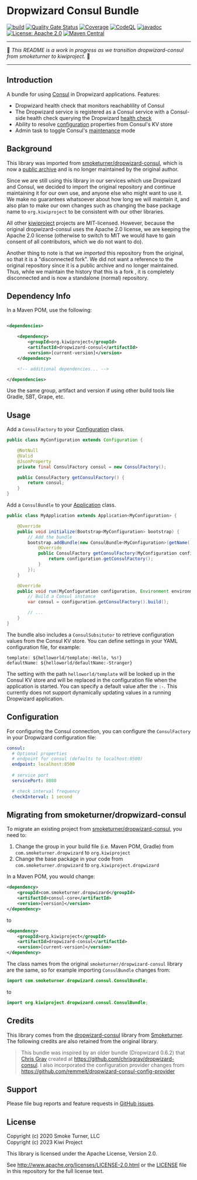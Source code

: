 Dropwizard Consul Bundle
========================

[![build](https://github.com/kiwiproject/dropwizard-consul/actions/workflows/build.yml/badge.svg)](https://github.com/kiwiproject/dropwizard-consul/actions/workflows/build.yml)
[![Quality Gate Status](https://sonarcloud.io/api/project_badges/measure?project=kiwiproject_dropwizard-consul&metric=alert_status)](https://sonarcloud.io/summary/new_code?id=kiwiproject_dropwizard-consul)
[![Coverage](https://sonarcloud.io/api/project_badges/measure?project=kiwiproject_dropwizard-consul&metric=coverage)](https://sonarcloud.io/summary/new_code?id=kiwiproject_dropwizard-consul)
[![CodeQL](https://github.com/kiwiproject/dropwizard-consul/actions/workflows/codeql.yml/badge.svg)](https://github.com/kiwiproject/dropwizard-consul/actions/workflows/codeql.yml)
[![javadoc](https://javadoc.io/badge2/org.kiwiproject/dropwizard-consul/javadoc.svg)](https://javadoc.io/doc/org.kiwiproject/dropwizard-consul)
[![License: Apache 2.0](https://img.shields.io/badge/License-Apache--2.0-blue.svg)](https://opensource.org/licenses/Apache-2.0)
[![Maven Central](https://img.shields.io/maven-central/v/org.kiwiproject/dropwizard-consul)](https://central.sonatype.com/artifact/org.kiwiproject/dropwizard-consul/)

---

🥝 _This README is a work in progress as we transition dropwizard-consul from smoketurner to kiwiproject._ 🥝

---

Introduction
------------

A bundle for using [Consul](https://consul.io) in Dropwizard applications. Features:

* Dropwizard health check that monitors reachablility of Consul
* The Dropwizard service is registered as a Consul service with a Consul-side health check querying the
  Dropwizard [health check](https://www.dropwizard.io/en/latest/manual/core.html#health-checks)
* Ability to resolve [configuration](https://www.dropwizard.io/en/latest/manual/core.html#configuration) properties from
  Consul's KV store
* Admin task to toggle Consul's [maintenance](https://www.consul.io/api/agent.html#enable-maintenance-mode) mode

Background
----------

This library was imported from [smoketurner/dropwizard-consul](https://github.com/smoketurner/dropwizard-consul), which
is now a [public archive](https://docs.github.com/en/repositories/archiving-a-github-repository/archiving-repositories)
and is no longer maintained by the original author.

Since we are still using this library in our services which use Dropwizard and Consul, we decided to import the original
repository and continue maintaining it for our own use, and anyone else who might want to use it. We make no guarantees
whatsoever about how long we will maintain it, and also plan to make our own changes such as changing the base package
name to `org.kiwiproject` to be consistent with our other libraries.

All other [kiwiproject](https://github.com/kiwiproject/) projects are MIT-licensed. However, because the original
dropwizard-consul uses the Apache 2.0 license, we are keeping the Apache 2.0 license (otherwise to switch to MIT we
would
have to gain consent of all contributors, which we do not want to do).

Another thing to note is that we _imported_ this repository from the original, so that it is a "disconnected fork". We
did not want a reference to the original repository since it is a public archive and no longer maintained. Thus, while
we maintain the history that this is a fork , it is completely disconnected and is now a standalone (normal) repository.

Dependency Info
---------------

In a Maven POM, use the following:

```xml

<dependencies>

    <dependency>
        <groupId>org.kiwiproject</groupId>
        <artifactId>dropwizard-consul</artifactId>
        <version>[current-version]</version>
    </dependency>

    <!-- additional dependencies... -->

</dependencies>
```

Use the same group, artifact and version if using other build tools like Gradle, SBT, Grape, etc.

Usage
-----
Add a `ConsulFactory` to your
[Configuration](https://javadoc.io/doc/io.dropwizard/dropwizard-project/latest/io/dropwizard/core/Configuration.html)
class.

```java
public class MyConfiguration extends Configuration {

    @NotNull
    @Valid
    @JsonProperty
    private final ConsulFactory consul = new ConsulFactory();

    public ConsulFactory getConsulFactory() {
        return consul;
    }
}
```

Add a `ConsulBundle` to
your [Application](https://javadoc.io/doc/io.dropwizard/dropwizard-project/latest/io/dropwizard/core/Application.html)
class.

```java
public class MyApplication extends Application<MyConfiguration> {

    @Override
    public void initialize(Bootstrap<MyConfiguration> bootstrap) {
        // Add the bundle
        bootstrap.addBundle(new ConsulBundle<MyConfiguration>(getName()) {
            @Override
            public ConsulFactory getConsulFactory(MyConfiguration configuration) {
                return configuration.getConsulFactory();
            }
        });
    }

    @Override
    public void run(MyConfiguration configuration, Environment environment) {
        // Build a Consul instance
        var consul = configuration.getConsulFactory().build();

        // ...
    }
}
```

The bundle also includes a `ConsulSubsitutor` to retrieve configuration values from the Consul KV store. You can define
settings in your YAML configuration file, for example:

```
template: ${helloworld/template:-Hello, %s!}
defaultName: ${helloworld/defaultName:-Stranger}
```

The setting with the path `helloworld/template` will be looked up in the Consul KV store and will be replaced in the
configuration file when the application is started. You can specify a default value after the `:-`. This currently does
not support dynamically updating values in a running Dropwizard application.

Configuration
-------------
For configuring the Consul connection, you can configure the `ConsulFactory` in your Dropwizard configuration file:

```yaml
consul:
  # Optional properties
  # endpoint for consul (defaults to localhost:8500)
  endpoint: localhost:8500
  
  # service port
  servicePort: 8080

  # check interval frequency
  checkInterval: 1 second
```

Migrating from smoketurner/dropwizard-consul
--------------------------------------------
To migrate an existing project from [smoketurner/dropwizard-consul](https://github.com/smoketurner/dropwizard-consul), you need
to:

1. Change the group in your build file (i.e. Maven POM, Gradle) from `com.smoketurner.dropwizard` to `org.kiwiproject`
2. Change the base package in your code from `com.smoketurner.dropwizard` to `org.kiwiproject.dropwizard`

In a Maven POM, you would change:

```xml
<dependency>
    <groupId>com.smoketurner.dropwizard</groupId>
    <artifactId>consul-core</artifactId>
    <version>[version]</version>
</dependency>
```

to

```xml
<dependency>
    <groupId>org.kiwiproject</groupId>
    <artifactId>dropwizard-consul</artifactId>
    <version>[current-version]</version>
</dependency>
```

The class names from the original `smoketurner/dropwizard-consul` library are the same, so for example importing
`ConsulBundle` changes from:

```java
import com.smoketurner.dropwizard.consul.ConsulBundle;
```

to

```java
import org.kiwiproject.dropwizard.consul.ConsulBundle;
```

Credits
-------
This library comes from the [dropwizard-consul](https://github.com/smoketurner/dropwizard-consul) library from
[Smoketurner](https://github.com/smoketurner/). The following credits are also retained from the original library.

> This bundle was inspired by an older bundle (Dropwizard 0.6.2) that [Chris Gray](https://github.com/chrisgray) created
> at https://github.com/chrisgray/dropwizard-consul. I also incorporated the configuration provider changes
> from https://github.com/remmelt/dropwizard-consul-config-provider

Support
-------
Please file bug reports and feature requests
in [GitHub issues](https://github.com/kiwiproject/dropwizard-consul/issues).

License
-------
Copyright (c) 2020 Smoke Turner, LLC \
Copyright (c) 2023 Kiwi Project

This library is licensed under the Apache License, Version 2.0.

See http://www.apache.org/licenses/LICENSE-2.0.html or the [LICENSE](LICENSE) file in this repository for the full
license text.
